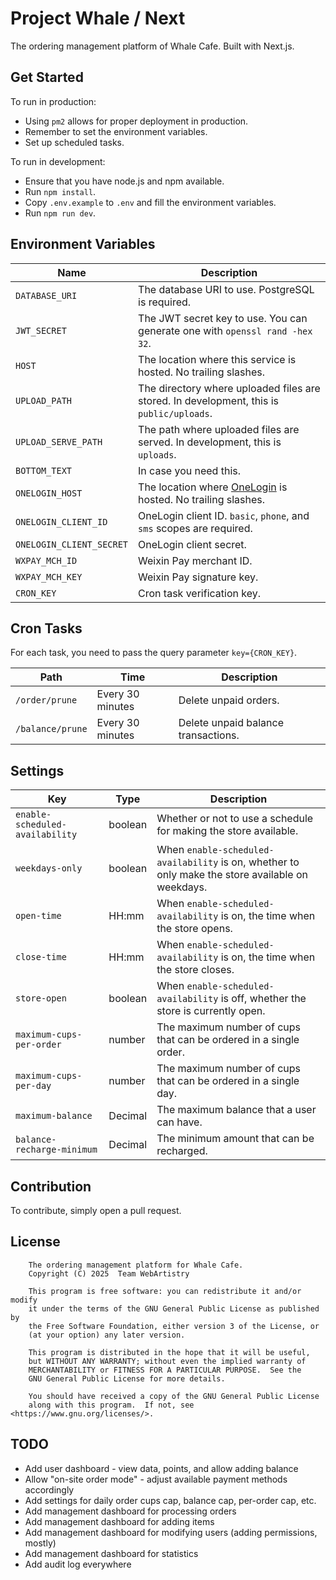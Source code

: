 # Project Whale / Next

The ordering management platform of Whale Cafe. Built with Next.js.

## Get Started

To run in production:

* Using `pm2` allows for proper deployment in production.
* Remember to set the environment variables.
* Set up scheduled tasks.

To run in development:

* Ensure that you have node.js and npm available.
* Run `npm install`.
* Copy `.env.example` to `.env` and fill the environment variables.
* Run `npm run dev`.

## Environment Variables

| Name                     | Description                                                                                                     |
|--------------------------|-----------------------------------------------------------------------------------------------------------------|
| `DATABASE_URI`           | The database URI to use. PostgreSQL is required.                                                                |
| `JWT_SECRET`             | The JWT secret key to use. You can generate one with `openssl rand -hex 32`.                                    |
| `HOST`                   | The location where this service is hosted. No trailing slashes.                                                 |
| `UPLOAD_PATH`            | The directory where uploaded files are stored. In development, this is `public/uploads`.                        |
| `UPLOAD_SERVE_PATH`      | The path where uploaded files are served. In development, this is `uploads`.                                    |
| `BOTTOM_TEXT`            | In case you need this.                                                                                          |
| `ONELOGIN_HOST`          | The location where [OneLogin](https://github.com/WebArtistryBAID/baid-onelogin) is hosted. No trailing slashes. |
| `ONELOGIN_CLIENT_ID`     | OneLogin client ID. `basic`, `phone`, and `sms` scopes are required.                                            |
| `ONELOGIN_CLIENT_SECRET` | OneLogin client secret.                                                                                         |
| `WXPAY_MCH_ID`           | Weixin Pay merchant ID.                                                                                         |
| `WXPAY_MCH_KEY`          | Weixin Pay signature key.                                                                                       |
| `CRON_KEY`               | Cron task verification key.                                                                                     |

## Cron Tasks

For each task, you need to pass the query parameter `key={CRON_KEY}`.

| Path             | Time             | Description                         |
|------------------|------------------|-------------------------------------|
| `/order/prune`   | Every 30 minutes | Delete unpaid orders.               |
| `/balance/prune` | Every 30 minutes | Delete unpaid balance transactions. |

## Settings

| Key                             | Type    | Description                                                                                       |
|---------------------------------|---------|---------------------------------------------------------------------------------------------------|
| `enable-scheduled-availability` | boolean | Whether or not to use a schedule for making the store available.                                  |
| `weekdays-only`                 | boolean | When `enable-scheduled-availability` is on, whether to only make the store available on weekdays. |
| `open-time`                     | HH:mm   | When `enable-scheduled-availability` is on, the time when the store opens.                        |
| `close-time`                    | HH:mm   | When `enable-scheduled-availability` is on, the time when the store closes.                       |
| `store-open`                    | boolean | When `enable-scheduled-availability` is off, whether the store is currently open.                 |
| `maximum-cups-per-order`        | number  | The maximum number of cups that can be ordered in a single order.                                 |
| `maximum-cups-per-day`          | number  | The maximum number of cups that can be ordered in a single day.                                   |
| `maximum-balance`               | Decimal | The maximum balance that a user can have.                                                         |
| `balance-recharge-minimum`      | Decimal | The minimum amount that can be recharged.                                                         |

## Contribution

To contribute, simply open a pull request.

## License

```
    The ordering management platform for Whale Cafe.
    Copyright (C) 2025  Team WebArtistry

    This program is free software: you can redistribute it and/or modify
    it under the terms of the GNU General Public License as published by
    the Free Software Foundation, either version 3 of the License, or
    (at your option) any later version.

    This program is distributed in the hope that it will be useful,
    but WITHOUT ANY WARRANTY; without even the implied warranty of
    MERCHANTABILITY or FITNESS FOR A PARTICULAR PURPOSE.  See the
    GNU General Public License for more details.

    You should have received a copy of the GNU General Public License
    along with this program.  If not, see <https://www.gnu.org/licenses/>.
```

## TODO

* Add user dashboard - view data, points, and allow adding balance
* Allow "on-site order mode" - adjust available payment methods accordingly
* Add settings for daily order cups cap, balance cap, per-order cap, etc.
* Add management dashboard for processing orders
* Add management dashboard for adding items
* Add management dashboard for modifying users (adding permissions, mostly)
* Add management dashboard for statistics
* Add audit log everywhere
